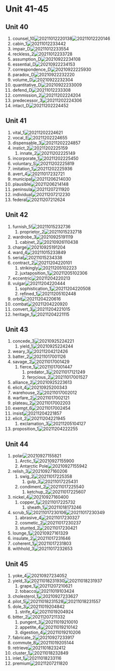 # Unit 41-45

## Unit 40

1. counsel_10![20211012220138](https://raw.githubusercontent.com/Logible/Image/main/note_image/20211012220138.png)![20211012220146](https://raw.githubusercontent.com/Logible/Image/main/note_image/20211012220146.png)
2. cabin_1![20211012233442](https://raw.githubusercontent.com/Logible/Image/main/note_image/20211012233442.png)
3. impair_D![20211012233554](https://raw.githubusercontent.com/Logible/Image/main/note_image/20211012233554.png)
4. reckless_2![20211012233728](https://raw.githubusercontent.com/Logible/Image/main/note_image/20211012233728.png)
5. assumption_D![20210922234108](https://raw.githubusercontent.com/Logible/Image/main/note_image/20210922234108.png)
6. essential_D![20210922234153](https://raw.githubusercontent.com/Logible/Image/main/note_image/20210922234153.png)
7. correspondence_D![20210922225930](https://raw.githubusercontent.com/Logible/Image/main/note_image/20210922225930.png)
8. paradox_D![20210922232220](https://raw.githubusercontent.com/Logible/Image/main/note_image/20210922232220.png)
9. volume_D![20210922232304](https://raw.githubusercontent.com/Logible/Image/main/note_image/20210922232304.png)
10. quantitative_D![20210922233009](https://raw.githubusercontent.com/Logible/Image/main/note_image/20210922233009.png)
11. defend_D![20211012233308](https://raw.githubusercontent.com/Logible/Image/main/note_image/20211012233308.png)
12. commission_2![20211202224204](https://raw.githubusercontent.com/Logible/Image/main/note_image/20211202224204.png)
13. predecessor_3![20211202224306](https://raw.githubusercontent.com/Logible/Image/main/note_image/20211202224306.png)
14. intact_D![20211202224452](https://raw.githubusercontent.com/Logible/Image/main/note_image/20211202224452.png)

## Unit 41

1. vital_1![20211202224621](https://raw.githubusercontent.com/Logible/Image/main/note_image/20211202224621.png)
2. vocal_E![20211202224655](https://raw.githubusercontent.com/Logible/Image/main/note_image/20211202224655.png)
3. dispensable_3![20211202224857](https://raw.githubusercontent.com/Logible/Image/main/note_image/20211202224857.png)
4. instict_2![20211202225159](https://raw.githubusercontent.com/Logible/Image/main/note_image/20211202225159.png)
    1. innate_2![20211202225149](https://raw.githubusercontent.com/Logible/Image/main/note_image/20211202225149.png)
5. incorporate_1![20211202225450](https://raw.githubusercontent.com/Logible/Image/main/note_image/20211202225450.png)
6. voluntary_S![20211202225819](https://raw.githubusercontent.com/Logible/Image/main/note_image/20211202225819.png)
7. imitation_1![20211202225936](https://raw.githubusercontent.com/Logible/Image/main/note_image/20211202225936.png)
8. avert_4![20211017232721](https://raw.githubusercontent.com/Logible/Image/main/note_image/20211017232721.png)
9. municipal![20211206214030](https://raw.githubusercontent.com/Logible/Image/main/note_image/20211206214030.png)
10. plausible![20211206214148](https://raw.githubusercontent.com/Logible/Image/main/note_image/20211206214148.png)
11. peninsula![20211207211920](https://raw.githubusercontent.com/Logible/Image/main/note_image/20211207211920.png)
12. individual![20211207212230](https://raw.githubusercontent.com/Logible/Image/main/note_image/20211207212230.png)
13. federal![20211207212624](https://raw.githubusercontent.com/Logible/Image/main/note_image/20211207212624.png)

## Unit 42

1. furnish_5!![20211015232736](https://raw.githubusercontent.com/Logible/Image/main/note_image/20211015232736.png)
    1. proprietor_2![20211015232718](https://raw.githubusercontent.com/Logible/Image/main/note_image/20211015232718.png)
2. wardrobe_3![20210925191119](https://raw.githubusercontent.com/Logible/Image/main/note_image/20210925191119.png)
    1. cabinet_2![20210926110438](https://raw.githubusercontent.com/Logible/Image/main/note_image/20210926110438.png)
3. charge![20210925191204](https://raw.githubusercontent.com/Logible/Image/main/note_image/20210925191204.png)
4. ward_4![20211015233849](https://raw.githubusercontent.com/Logible/Image/main/note_image/20211015233849.png)
5. serial![20211015234338](https://raw.githubusercontent.com/Logible/Image/main/note_image/20211015234338.png)
6. contract_2![20211204220101](https://raw.githubusercontent.com/Logible/Image/main/note_image/20211204220101.png)
    1. strikingly![20211205102223](https://raw.githubusercontent.com/Logible/Image/main/note_image/20211205102223.png)
    2. juxtaposition_1![20211205102306](https://raw.githubusercontent.com/Logible/Image/main/note_image/20211205102306.png)
7. eccentric![20211204220213](https://raw.githubusercontent.com/Logible/Image/main/note_image/20211204220213.png)
8. vulgar![20211204220444](https://raw.githubusercontent.com/Logible/Image/main/note_image/20211204220444.png)
    1. sophistication_1![20211204220508](https://raw.githubusercontent.com/Logible/Image/main/note_image/20211204220508.png)
    2. refined_1![20211205102448](https://raw.githubusercontent.com/Logible/Image/main/note_image/20211205102448.png)
9. orbit![20211204220616](https://raw.githubusercontent.com/Logible/Image/main/note_image/20211204220616.png)
10. combat![20211204220920](https://raw.githubusercontent.com/Logible/Image/main/note_image/20211204220920.png)
11. convert_3![20211204221015](https://raw.githubusercontent.com/Logible/Image/main/note_image/20211204221015.png)
12. heritage_1![20211204221115](https://raw.githubusercontent.com/Logible/Image/main/note_image/20211204221115.png)

## Unit 43

1. concede_3![20210925224221](https://raw.githubusercontent.com/Logible/Image/main/note_image/20210925224221.png)
    1. yield_1![20210925224244](https://raw.githubusercontent.com/Logible/Image/main/note_image/20210925224244.png)
2. weary_3![20211204212426](https://raw.githubusercontent.com/Logible/Image/main/note_image/20211204212426.png)
3. batter_2![20211017001126](https://raw.githubusercontent.com/Logible/Image/main/note_image/20211017001126.png)
4. savage_2![20211017001429](https://raw.githubusercontent.com/Logible/Image/main/note_image/20211017001429.png)
    1. fierce_1![20211017001447](https://raw.githubusercontent.com/Logible/Image/main/note_image/20211017001447.png)
       1. predator_3![20211017121249](https://raw.githubusercontent.com/Logible/Image/main/note_image/20211017121249.png)
       2. ferocious_2![20211017001527](https://raw.githubusercontent.com/Logible/Image/main/note_image/20211017001527.png)
5. alliance_2![20210925223613](https://raw.githubusercontent.com/Logible/Image/main/note_image/20210925223613.png)
6. elicit_4![20210925200343](https://raw.githubusercontent.com/Logible/Image/main/note_image/20210925200343.png)
7. warehouse_2![20211017002012](https://raw.githubusercontent.com/Logible/Image/main/note_image/20211017002012.png)
8. warfare_2![20211017002121](https://raw.githubusercontent.com/Logible/Image/main/note_image/20211017002121.png)
9. plateau_2![20211017002203](https://raw.githubusercontent.com/Logible/Image/main/note_image/20211017002203.png)
10. exempt_6![20211017002454](https://raw.githubusercontent.com/Logible/Image/main/note_image/20211017002454.png)
11. insist![20211204221857](https://raw.githubusercontent.com/Logible/Image/main/note_image/20211204221857.png)
12. elicit_2![20211204221945](https://raw.githubusercontent.com/Logible/Image/main/note_image/20211204221945.png)
    1. exclamation_3![20211205104127](https://raw.githubusercontent.com/Logible/Image/main/note_image/20211205104127.png)
13. proposition_1![20211204222255](https://raw.githubusercontent.com/Logible/Image/main/note_image/20211204222255.png)

## Unit 44

1. polar![20210927155821](https://raw.githubusercontent.com/Logible/Image/main/note_image/20210927155821.png)
    1. Arctic_1![20210927155900](https://raw.githubusercontent.com/Logible/Image/main/note_image/20210927155900.png)
    2. Antarctic Pole![20210927155942](https://raw.githubusercontent.com/Logible/Image/main/note_image/20210927155942.png)
2. relish_3![20210927160206](https://raw.githubusercontent.com/Logible/Image/main/note_image/20210927160206.png)
    1. swig_2![20211017225358](https://raw.githubusercontent.com/Logible/Image/main/note_image/20211017225358.png)
       1. gulp_3![20211017225431](https://raw.githubusercontent.com/Logible/Image/main/note_image/20211017225431.png)
    2. condiment_2![20211017225540](https://raw.githubusercontent.com/Logible/Image/main/note_image/20211017225540.png)
       1. ketchup_2![20211017225607](https://raw.githubusercontent.com/Logible/Image/main/note_image/20211017225607.png)
3. nickel_4![20210927160400](https://raw.githubusercontent.com/Logible/Image/main/note_image/20210927160400.png)
    1. copper_1![20211017225732](https://raw.githubusercontent.com/Logible/Image/main/note_image/20211017225732.png)
       1. sheath_1![20211018173246](https://raw.githubusercontent.com/Logible/Image/main/note_image/20211018173246.png)
4. scrub_5![20211017230106](https://raw.githubusercontent.com/Logible/Image/main/note_image/20211017230106.png)![20211017230349](https://raw.githubusercontent.com/Logible/Image/main/note_image/20211017230349.png)
    1. abrasive_4![20211017230327](https://raw.githubusercontent.com/Logible/Image/main/note_image/20211017230327.png)
    2. cosmetic_2![20211017230237](https://raw.githubusercontent.com/Logible/Image/main/note_image/20211017230237.png)
    3. stunted_2![20211017230421](https://raw.githubusercontent.com/Logible/Image/main/note_image/20211017230421.png)
5. lounge_1![20210927161329](https://raw.githubusercontent.com/Logible/Image/main/note_image/20210927161329.png)
6. insulate_2![20211017231646](https://raw.githubusercontent.com/Logible/Image/main/note_image/20211017231646.png)
7. coherent_1![20211017231803](https://raw.githubusercontent.com/Logible/Image/main/note_image/20211017231803.png)
8. withhold_3![20211017232653](https://raw.githubusercontent.com/Logible/Image/main/note_image/20211017232653.png)

## Unit 45

1. yoke_4![20210927234052](https://raw.githubusercontent.com/Logible/Image/main/note_image/20210927234052.png)
2. yield_3![20211018231930](https://raw.githubusercontent.com/Logible/Image/main/note_image/20211018231930.png)![20211018231937](https://raw.githubusercontent.com/Logible/Image/main/note_image/20211018231937.png)
    1. grape_1![20211207210621](https://raw.githubusercontent.com/Logible/Image/main/note_image/20211207210621.png)
    2. tobacco![20211019103424](https://raw.githubusercontent.com/Logible/Image/main/note_image/20211019103424.png)
3. cholesterol_1![20210927233627](https://raw.githubusercontent.com/Logible/Image/main/note_image/20210927233627.png)
4. pilot_5![20211018231528](https://raw.githubusercontent.com/Logible/Image/main/note_image/20211018231528.png)![20211018231557](https://raw.githubusercontent.com/Logible/Image/main/note_image/20211018231557.png)
5. dole_3![20211019204842](https://raw.githubusercontent.com/Logible/Image/main/note_image/20211019204842.png)
    1. strife_4![20211019204924](https://raw.githubusercontent.com/Logible/Image/main/note_image/20211019204924.png)
6. bitter_2![20211207211332](https://raw.githubusercontent.com/Logible/Image/main/note_image/20211207211332.png)
    1. pungent_3![20211019210010](https://raw.githubusercontent.com/Logible/Image/main/note_image/20211019210010.png)
    2. appetite_4![20211019210142](https://raw.githubusercontent.com/Logible/Image/main/note_image/20211019210142.png)
    3. digestion_4![20211019210206](https://raw.githubusercontent.com/Logible/Image/main/note_image/20211019210206.png)
7. fabricate_2![20210927233917](https://raw.githubusercontent.com/Logible/Image/main/note_image/20210927233917.png)
8. commute_8![20211019205144](https://raw.githubusercontent.com/Logible/Image/main/note_image/20211019205144.png)
9. retrieve![20211018232412](https://raw.githubusercontent.com/Logible/Image/main/note_image/20211018232412.png)
10. cluster_1![20211018232849](https://raw.githubusercontent.com/Logible/Image/main/note_image/20211018232849.png)
11. inlet_1![20211018233116](https://raw.githubusercontent.com/Logible/Image/main/note_image/20211018233116.png)
12. premium![20211207211820](https://raw.githubusercontent.com/Logible/Image/main/note_image/20211207211820.png)
